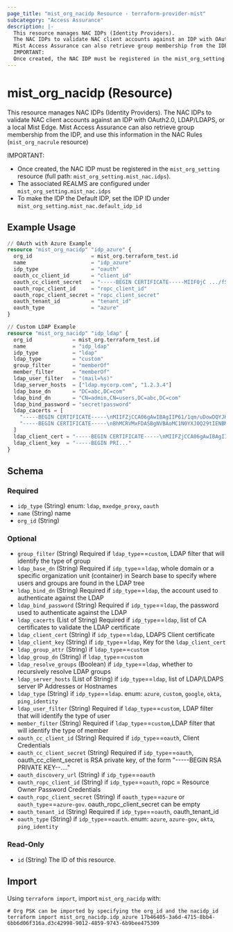 ```yaml
---
page_title: "mist_org_nacidp Resource - terraform-provider-mist"
subcategory: "Access Assurance"
description: |-
  This resource manages NAC IDPs (Identity Providers).
  The NAC IDPs to validate NAC client accounts against an IDP with OAuth2.0, LDAP/LDAPS, or a local Mist Edge.
  Mist Access Assurance can also retrieve group membership from the IDP, and use this information in the NAC Rules (mist_org_nacrule resource)
  IMPORTANT:
  Once created, the NAC IDP must be registered in the mist_org_setting resource (full path: mist_org_setting.mist_nac.idps).The associated REALMS are configured under mist_org_setting.mist_nac.idpsTo make the IDP the Default IDP, set the IDP ID under mist_org_setting.mist_nac.default_idp_id
---
```


# mist_org_nacidp (Resource)

This resource manages NAC IDPs (Identity Providers).
The NAC IDPs to validate NAC client accounts against an IDP with OAuth2.0, LDAP/LDAPS, or a local Mist Edge.
Mist Access Assurance can also retrieve group membership from the IDP, and use this information in the NAC Rules (`mist_org_nacrule` resource)

IMPORTANT:
* Once created, the NAC IDP must be registered in the `mist_org_setting` resource (full path: `mist_org_setting.mist_nac.idps`).
* The associated REALMS are configured under `mist_org_setting.mist_nac.idps`
* To make the IDP the Default IDP, set the IDP ID under `mist_org_setting.mist_nac.default_idp_id`


## Example Usage

```terraform
// OAuth with Azure Example
resource "mist_org_nacidp" "idp_azure" {
  org_id                   = mist_org.terraform_test.id
  name                     = "idp_azure"
  idp_type                 = "oauth"
  oauth_cc_client_id       = "client_id"
  oauth_cc_client_secret   = "-----BEGIN CERTIFICATE-----MIIF0jC .../fSCGx7-----END CERTIFICATE-----"
  oauth_ropc_client_id     = "ropc_client_id"
  oauth_ropc_client_secret = "ropc_client_secret"
  oauth_tenant_id          = "tenant_id"
  oauth_type               = "azure"
}

// Custom LDAP Example
resource "mist_org_nacidp" "idp_ldap" {
  org_id             = mist_org.terraform_test.id
  name               = "idp_ldap"
  idp_type           = "ldap"
  ldap_type          = "custom"
  group_filter       = "memberOf"
  member_filter      = "memberOf"
  ldap_user_filter   = "(mail=%s)"
  ldap_server_hosts  = ["ldap.mycorp.com", "1.2.3.4"]
  ldap_base_dn       = "DC=abc,DC=com"
  ldap_bind_dn       = "CN=admin,CN=users,DC=abc,DC=com"
  ldap_bind_password = "secret!password"
  ldap_cacerts = [
    "-----BEGIN CERTIFICATE-----\nMIIFZjCCA06gAwIBAgIIP61/1qm/uDowDQYJKoZIhvcNAQELBQE\n-----END CERTIFICATE-----",
    "-----BEGIN CERTIFICATE-----\nBhMCRVMxFDASBgNVBAoMC1N0YXJ0Q29tIENBMSwwKgYDVn-----END CERTIFICATE-----"
  ]
  ldap_client_cert = "-----BEGIN CERTIFICATE-----\nMIIFZjCCA06gAwIBAgIIP61/1qm/uDowDQYJKoZIhvcNAQELBQE\n-----END CERTIFICATE-----"
  ldap_client_key  = "-----BEGIN PRI..."
}
```

<!-- schema generated by tfplugindocs -->
## Schema

### Required

- `idp_type` (String) enum: `ldap`, `mxedge_proxy`, `oauth`
- `name` (String) name
- `org_id` (String)

### Optional

- `group_filter` (String) Required if `ldap_type`==`custom`, LDAP filter that will identify the type of group
- `ldap_base_dn` (String) Required if `idp_type`==`ldap`, whole domain or a specific organization unit (container) in Search base to specify where users and groups are found in the LDAP tree
- `ldap_bind_dn` (String) Required if `idp_type`==`ldap`, the account used to authenticate against the LDAP
- `ldap_bind_password` (String) Required if `idp_type`==`ldap`, the password used to authenticate against the LDAP
- `ldap_cacerts` (List of String) Required if `idp_type`==`ldap`, list of CA certificates to validate the LDAP certificate
- `ldap_client_cert` (String) if `idp_type`==`ldap`, LDAPS Client certificate
- `ldap_client_key` (String) if `idp_type`==`ldap`, Key for the `ldap_client_cert`
- `ldap_group_attr` (String) if `ldap_type`==`custom`
- `ldap_group_dn` (String) if `ldap_type`==`custom`
- `ldap_resolve_groups` (Boolean) if `idp_type`==`ldap`, whether to recursively resolve LDAP groups
- `ldap_server_hosts` (List of String) if `idp_type`==`ldap`, list of LDAP/LDAPS server IP Addresses or Hostnames
- `ldap_type` (String) if `idp_type`==`ldap`. enum: `azure`, `custom`, `google`, `okta`, `ping_identity`
- `ldap_user_filter` (String) Required if `ldap_type`==`custom`, LDAP filter that will identify the type of user
- `member_filter` (String) Required if `ldap_type`==`custom`,LDAP filter that will identify the type of member
- `oauth_cc_client_id` (String) Required if `idp_type`==`oauth`, Client Credentials
- `oauth_cc_client_secret` (String) Required if `idp_type`==`oauth`, oauth_cc_client_secret is RSA private key, of the form "-----BEGIN RSA PRIVATE KEY--...."
- `oauth_discovery_url` (String) if `idp_type`==`oauth`
- `oauth_ropc_client_id` (String) if `idp_type`==`oauth`, ropc = Resource Owner Password Credentials
- `oauth_ropc_client_secret` (String) if `oauth_type`==`azure` or `oauth_type`==`azure-gov`. oauth_ropc_client_secret can be empty
- `oauth_tenant_id` (String) Required if `idp_type`==`oauth`, oauth_tenant_id
- `oauth_type` (String) if `idp_type`==`oauth`. enum: `azure`, `azure-gov`, `okta`, `ping_identity`

### Read-Only

- `id` (String) The ID of this resource.



## Import
Using `terraform import`, import `mist_org_nacidp` with:
```shell
# Org PSK can be imported by specifying the org_id and the nacidp_id
terraform import mist_org_nacidp.idp_azure 17b46405-3a6d-4715-8bb4-6bb6d06f316a.d3c42998-9012-4859-9743-6b9bee475309
```